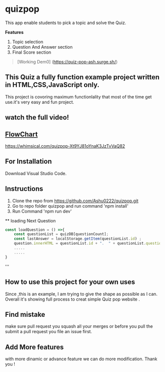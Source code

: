 # quizpop
This app enable students to pick a topic and solve the Quiz.

**Features**
1) Topic selection
2) Question And Answer section
3) Final Score section

>[Working Dem0] (https://quiz-pop-ash.surge.sh/)

## This Quiz a fully function example project written in HTML,CSS,JavaScript only.
This project is covoring maximum functionlality that most of the time get use.it's very easy and fun project.
## watch the full video!
<a href="youtube link" target="_blank">

## FlowChart
https://whimsical.com/quizpop-Xt9YJ81oYnaK3JzTvVaQ82

## For Installation 
Download Visual Studio Code.


## Instructions
1. Clone the repo from https://github.com/Ashu0222/quizpop.git
2. Go to repo folder quizpop and run command 'npm install'
3. Run Command 'npm run dev'

** loading Next Question
```js
const loadQuestion = () =>{   
    const questionList = quizDB[questionCount];    
    const lastAnswer = localStorage.getItem(questionList.id) ;   
    question.innerHTML = questionList.id + ".  " + questionList.question;
    .....
    .....
}
```



'''
## How to use this project for your own uses
Since ,this is an example, I am trying to give the shape as possible as I can. Overall it's showing full  process to creat simple Quiz pop website .
## Find mistake
make sure pull request you squash all your merges or before you pull the submit a pull request you file an issue first.
## Add More features
with more dinamic or advance feature we can do more modification.
Thank you !
